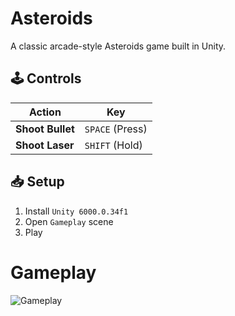 # Asteroids
A classic arcade-style Asteroids game built in Unity.

## 🕹️ Controls
| Action | Key |
|--------|-----|
| **Shoot Bullet** | `SPACE` (Press) |
| **Shoot Laser** | `SHIFT` (Hold) |

## 📥 Setup
1. Install `Unity 6000.0.34f1`  
2. Open `Gameplay` scene
3. Play

# Gameplay
![Gameplay](https://github.com/user-attachments/assets/b40d5423-daac-4d10-a7d0-30596022fadc)
